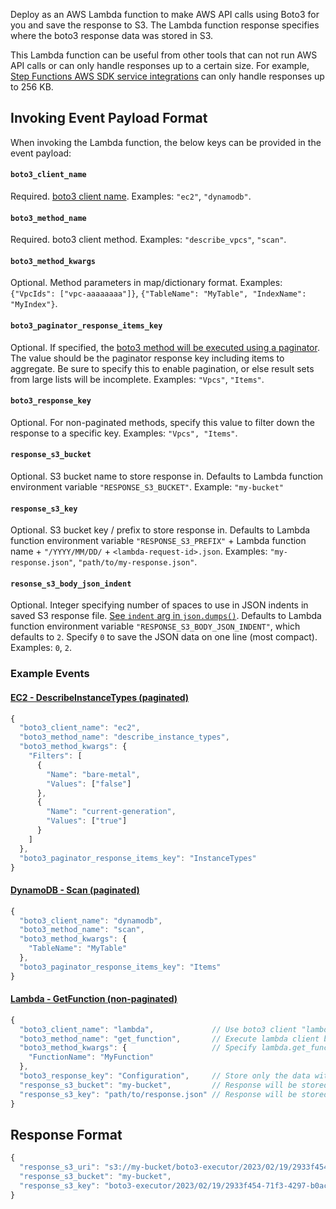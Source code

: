 Deploy as an AWS Lambda function to make AWS API calls using Boto3 for you and save the response to S3. The Lambda function response specifies where the boto3 response data was stored in S3.

This Lambda function can be useful from other tools that can not run AWS API calls or can only handle responses up to a certain size. For example, [Step Functions AWS SDK service integrations](https://docs.aws.amazon.com/step-functions/latest/dg/supported-services-awssdk.html) can only handle responses up to 256 KB.

## Invoking Event Payload Format

When invoking the Lambda function, the below keys can be provided in the event payload:

#### `boto3_client_name`

Required. [boto3 client name](https://boto3.amazonaws.com/v1/documentation/api/latest/reference/services/index.html). Examples: `"ec2"`, `"dynamodb"`.

#### `boto3_method_name`

Required. boto3 client method. Examples: `"describe_vpcs"`, `"scan"`.

#### `boto3_method_kwargs`

Optional. Method parameters in map/dictionary format. Examples: `{"VpcIds": ["vpc-aaaaaaaa"]}`, `{"TableName": "MyTable", "IndexName": "MyIndex"}`.

#### `boto3_paginator_response_items_key`

Optional. If specified, the [boto3 method will be executed using a paginator](https://boto3.amazonaws.com/v1/documentation/api/latest/guide/paginators.html). The value should be the paginator response key including items to aggregate. Be sure to specify this to enable pagination, or else result sets from large lists will be incomplete. Examples: `"Vpcs"`, `"Items"`.

#### `boto3_response_key`

Optional. For non-paginated methods, specify this value to filter down the response to a specific key. Examples: `"Vpcs", "Items"`.

#### `response_s3_bucket`

Optional. S3 bucket name to store response in. Defaults to Lambda function environment variable `"RESPONSE_S3_BUCKET"`. Example: `"my-bucket"`

#### `response_s3_key`

Optional. S3 bucket key / prefix to store response in. Defaults to Lambda function environment variable `"RESPONSE_S3_PREFIX"` + Lambda function name + `"/YYYY/MM/DD/` + `<lambda-request-id>.json`. Examples: `"my-response.json"`, `"path/to/my-response.json"`.

#### `resonse_s3_body_json_indent`

Optional. Integer specifying number of spaces to use in JSON indents in saved S3 response file. [See `indent` arg in `json.dumps()`](https://docs.python.org/3.9/library/json.html#json.dumps). Defaults to Lambda function environment variable `"RESPONSE_S3_BODY_JSON_INDENT"`, which defaults to `2`. Specify `0` to save the JSON data on one line (most compact). Examples: `0`, `2`.

### Example Events

#### [EC2 - DescribeInstanceTypes (paginated)](https://boto3.amazonaws.com/v1/documentation/api/latest/reference/services/ec2/paginator/DescribeInstanceTypes.html)
```javascript
{
  "boto3_client_name": "ec2",
  "boto3_method_name": "describe_instance_types",
  "boto3_method_kwargs": {
    "Filters": [
      {
        "Name": "bare-metal",
        "Values": ["false"]
      },
      {
        "Name": "current-generation",
        "Values": ["true"]
      }
    ]
  },
  "boto3_paginator_response_items_key": "InstanceTypes"
}
```

#### [DynamoDB - Scan (paginated)](https://boto3.amazonaws.com/v1/documentation/api/latest/reference/services/dynamodb/paginator/Scan.html)
```javascript
{
  "boto3_client_name": "dynamodb",
  "boto3_method_name": "scan",
  "boto3_method_kwargs": {
    "TableName": "MyTable"
  },
  "boto3_paginator_response_items_key": "Items"
}
```

#### [Lambda - GetFunction (non-paginated)](https://boto3.amazonaws.com/v1/documentation/api/latest/reference/services/lambda/client/get_function.html)
```javascript
{
  "boto3_client_name": "lambda",             // Use boto3 client "lambda"
  "boto3_method_name": "get_function",       // Execute lambda client boto3 method "get_function"
  "boto3_method_kwargs": {                   // Specify lambda.get_function() parameters
    "FunctionName": "MyFunction"
  },
  "boto3_response_key": "Configuration",     // Store only the data within the response key "Configuration"
  "response_s3_bucket": "my-bucket",         // Response will be stored in s3 bucket "my-bucket"
  "response_s3_key": "path/to/response.json" // Response will be stored in s3 prefix "path/to/response.json"
}
```

## Response Format

```javascript
{
  "response_s3_uri": "s3://my-bucket/boto3-executor/2023/02/19/2933f454-71f3-4297-b0ac-81fccc410403.json",
  "response_s3_bucket": "my-bucket",
  "response_s3_key": "boto3-executor/2023/02/19/2933f454-71f3-4297-b0ac-81fccc410403.json"
}
```
